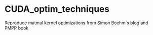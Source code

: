 # CUDA_optim_techniques
Reproduce matmul kernel optimizations from Simon Boehm's blog and PMPP book
